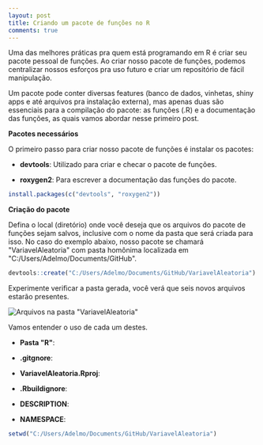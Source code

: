 ```yaml
---
layout: post
title: Criando um pacote de funções no R
comments: true
---
```


Uma das melhores práticas pra quem está programando em R é criar seu pacote pessoal de funções. Ao criar nosso pacote de funções, podemos centralizar nossos esforços pra uso futuro e criar um repositório de fácil manipulação.

Um pacote pode conter diversas features (banco de dados, vinhetas, shiny apps e até arquivos pra instalação externa), mas apenas duas são essenciais para a compilação do pacote: as funções (.R) e a documentação das funções, as quais vamos abordar nesse primeiro post.

**Pacotes necessários**

O primeiro passo para criar nosso pacote de funções é instalar os pacotes:

- **devtools**: Utilizado para criar e checar o pacote de funções.

- **roxygen2**: Para escrever a documentação das funções do pacote.

```r
install.packages(c("devtools", "roxygen2"))
```

**Criação do pacote**

Defina o local (diretório) onde você deseja que os arquivos do pacote de funções sejam salvos, inclusive com o nome da pasta que será criada para isso. No caso do exemplo abaixo, nosso pacote se chamará "VariavelAleatoria" com pasta homônima localizada em "C:/Users/Adelmo/Documents/GitHub".

```r
devtools::create("C:/Users/Adelmo/Documents/GitHub/VariavelAleatoria")
```

Experimente verificar a pasta gerada, você verá que seis novos arquivos estarão presentes.

![Arquivos na pasta "VariavelAleatoria"](http://i.imgur.com/I69Clul.png)

Vamos entender o uso de cada um destes.

- **Pasta "R"**:

- **.gitgnore**:

- **VariavelAleatoria.Rproj**:

- **.Rbuildignore**:

- **DESCRIPTION**:

- **NAMESPACE**:

```r
setwd("C:/Users/Adelmo/Documents/GitHub/VariavelAleatoria")
```

